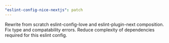 ```yaml
---
"eslint-config-nice-nextjs": patch
---
```


Rewrite from scratch eslint-config-love and eslint-plugin-next composition. Fix type and compatability errors. Reduce complexity of dependencies required for this eslint config.
